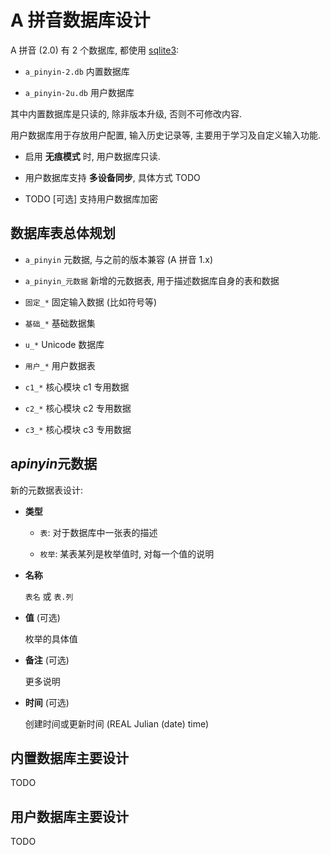 # A 拼音数据库设计

A 拼音 (2.0) 有 2 个数据库, 都使用 [sqlite3](https://sqlite.org/index.html):

- `a_pinyin-2.db` 内置数据库

- `a_pinyin-2u.db` 用户数据库

其中内置数据库是只读的, 除非版本升级, 否则不可修改内容.

用户数据库用于存放用户配置, 输入历史记录等,
主要用于学习及自定义输入功能.

- 启用 **无痕模式** 时, 用户数据库只读.

- 用户数据库支持 **多设备同步**, 具体方式 TODO

- TODO [可选] 支持用户数据库加密

## 数据库表总体规划

- `a_pinyin` 元数据, 与之前的版本兼容 (A 拼音 1.x)

- `a_pinyin_元数据` 新增的元数据表, 用于描述数据库自身的表和数据

- `固定_*` 固定输入数据 (比如符号等)

- `基础_*` 基础数据集

- `u_*` Unicode 数据库

- `用户_*` 用户数据表

- `c1_*` 核心模块 c1 专用数据

- `c2_*` 核心模块 c2 专用数据

- `c3_*` 核心模块 c3 专用数据

## a*pinyin*元数据

新的元数据表设计:

- **类型**

  - `表`: 对于数据库中一张表的描述

  - `枚举`: 某表某列是枚举值时, 对每一个值的说明

- **名称**

  `表名` 或 `表.列`

- **值** (可选)

  枚举的具体值

- **备注** (可选)

  更多说明

- **时间** (可选)

  创建时间或更新时间 (REAL Julian (date) time)

## 内置数据库主要设计

TODO

## 用户数据库主要设计

TODO
